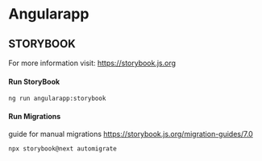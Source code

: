 # Angularapp

## STORYBOOK
  For more information visit: https://storybook.js.org
#### Run StoryBook
```
ng run angularapp:storybook 
```
#### Run Migrations
  guide for manual migrations  https://storybook.js.org/migration-guides/7.0   
```
npx storybook@next automigrate
```
